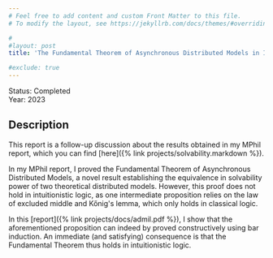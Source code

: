 ```yaml
---
# Feel free to add content and custom Front Matter to this file.
# To modify the layout, see https://jekyllrb.com/docs/themes/#overriding-theme-defaults

#
#layout: post
title: 'The Fundamental Theorem of Asynchronous Distributed Models in Intuitionistic Logic'

#exclude: true
---
```

Status: Completed  
Year: 2023

## Description
This report is a follow-up discussion about the results obtained in my MPhil report, which you can find [here]({% link  projects/solvability.markdown %}).

In my MPhil report, I proved the Fundamental Theorem of Asynchronous Distributed Models, a novel result establishing the equivalence in solvability power of two theoretical distributed models. However, this  proof does not hold in intuitionistic logic, as one intermediate proposition relies on the law of excluded middle and Kőnig's lemma, which only holds in classical logic.

In this [report]({% link  projects/docs/admil.pdf %}), I show that the aforementioned proposition can indeed by proved constructively using bar induction. An immediate (and satisfying) consequence is that the Fundamental Theorem thus holds in intuitionistic logic.
